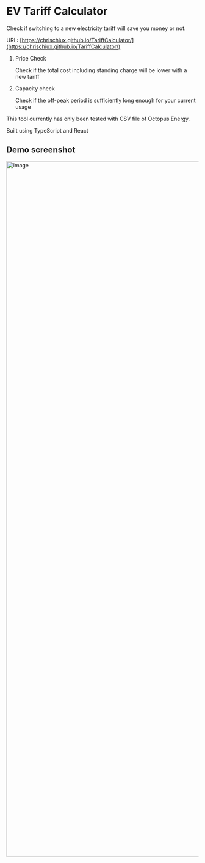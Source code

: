 # EV Tariff Calculator
Check if switching to a new electricity tariff will save you money or not.

URL: [https://chrischiux.github.io/TariffCalculator/](https://chrischiux.github.io/TariffCalculator/)


1. Price Check

   Check if the total cost including standing charge will be lower with a new tariff
3. Capacity check

   Check if the off-peak period is sufficiently long enough for your current usage

This tool currently has only been tested with CSV file of Octopus Energy.

Built using TypeScript and React

## Demo screenshot
<img width="1572" height="1821" alt="image" src="https://github.com/user-attachments/assets/f5d8cd4b-6c22-46b9-915c-c454f61af595" />
